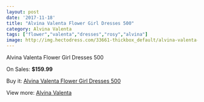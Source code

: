 ```yaml
---
layout: post
date: '2017-11-18'
title: "Alvina Valenta Flower Girl Dresses 500"
category: Alvina Valenta
tags: ["flower","valenta","dresses","rosy","alvina"]
image: http://img.hectodress.com/33661-thickbox_default/alvina-valenta-flower-girl-dresses-500.jpg
---
```

Alvina Valenta Flower Girl Dresses 500

On Sales: **$159.99**
<a href="https://www.hectodress.com/alvina-valenta/15546-alvina-valenta-flower-girl-dresses-500.html"><amp-img layout="responsive" width="600" height="600" src="//img.hectodress.com/33661-thickbox_default/alvina-valenta-flower-girl-dresses-500.jpg" alt="Alvina Valenta Flower Girl Dresses 500 0" /></a>
<a href="https://www.hectodress.com/alvina-valenta/15546-alvina-valenta-flower-girl-dresses-500.html"><amp-img layout="responsive" width="600" height="600" src="//img.hectodress.com/33662-thickbox_default/alvina-valenta-flower-girl-dresses-500.jpg" alt="Alvina Valenta Flower Girl Dresses 500 1" /></a>

Buy it: [Alvina Valenta Flower Girl Dresses 500](https://www.hectodress.com/alvina-valenta/15546-alvina-valenta-flower-girl-dresses-500.html "Alvina Valenta Flower Girl Dresses 500")

View more: [Alvina Valenta](https://www.hectodress.com/282-alvina-valenta "Alvina Valenta")